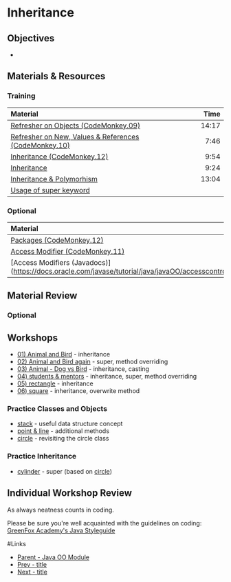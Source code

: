 # Inheritance

## Objectives
-

## Materials & Resources

### Training
| Material | Time |
|:-------- |-----:|
|[Refresher on Objects (CodeMonkey.09)](https://youtu.be/ZpBtDTCgalw)|14:17|
|[Refresher on New, Values &amp; References (CodeMonkey.10)](https://youtu.be/eRfvgSvf-mM)|7:46|
|[Inheritance (CodeMonkey.12)](https://www.youtube.com/watch?v=gQTzUpqeLH4)|9:54|
|[Inheritance](https://www.youtube.com/watch?v=9JpNY-XAseg)|9:24|
|[Inheritance & Polymorhism](https://www.youtube.com/watch?v=Lsdaztp3_lw)|13:04|
|[Usage of super keyword](http://www.javatpoint.com/super-keyword)||


### Optional

| Material | Time |
|:-------- |-----:|
|[Packages (CodeMonkey.12)](https://www.youtube.com/watch?v=l5SviD48vOQ)|
|[Access Modifier (CodeMonkey.11)](https://www.youtube.com/watch?v=ePj64t65G40)|5:04|
|[Access Modifiers (Javadocs)] (https://docs.oracle.com/javase/tutorial/java/javaOO/accesscontrol.html)||

## Material Review

### Optional

## Workshops
- [01) Animal and Bird](workshop/Workshop01.md) - inheritance
- [02) Animal and Bird again](workshop/Workshop02.md) - super, method overriding
- [03) Animal - Dog vs Bird](workshop/WorkshopAnimal.md) - inheritance, casting
- [04) students & mentors](workshop/Workshop04.md) - inheritance, super, method overriding
- [05) rectangle](workshop/Workshop05.md) - inheritance
- [06) square](workshop/Workshop06.md) - inheritance, overwrite method

### Practice Classes and Objects
- [stack](workshop/stack.md) - useful data structure concept
- [point &amp; line](workshop/pointandline.md) - additional methods
- [circle](workshop/circle.md) - revisiting the circle class

### Practice Inheritance
- [cylinder](workshop/cylinder.md) - super (based on [circle](workshop/circle.md))


## Individual Workshop Review
As always neatness counts in coding.

Please be sure you're well acquainted with the guidelines on coding: [GreenFox Academy's Java Styleguide](../../styleguide/java.md)


#Links
- [Parent - Java OO Module](../README.md)
- [Prev - title](../1-objects-and-classes/README.md)
- [Next - title](../3-abstracts-and-interfaces/README.md)
